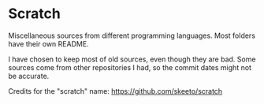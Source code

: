 # Scratch

Miscellaneous sources from different programming languages. Most folders have
their own README.

I have chosen to keep most of old sources, even though they are bad. Some
sources come from other repositories I had, so the commit dates might not be
accurate.

Credits for the "scratch" name: https://github.com/skeeto/scratch
